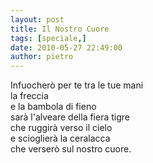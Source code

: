 ```yaml
---
layout: post
title: Il Nostro Cuore
tags: [speciale,]
date: 2010-05-27 22:49:00
author: pietro
---
```

Infuocherò per te tra le tue mani<br/>la freccia<br/>e la bambola di fieno<br/>sarà l'alveare della fiera tigre<br/>che ruggirà verso il cielo<br/>e scioglierà la ceralacca<br/>che verserò sul nostro cuore.
